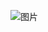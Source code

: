 ![图片](https://github.com/SuceV587/hyprland-ags/assets/17897624/d976da04-a2de-4e87-b1b5-df9f3b182030)

